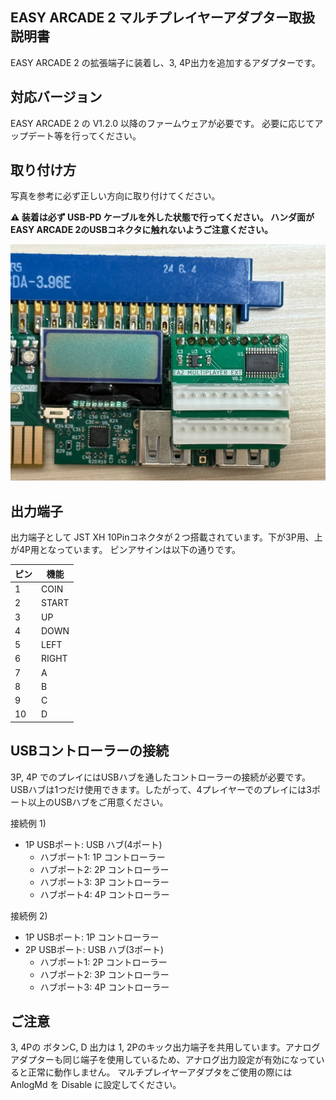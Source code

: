 ## EASY ARCADE 2 マルチプレイヤーアダプター取扱説明書

EASY ARCADE 2 の拡張端子に装着し、3, 4P出力を追加するアダプターです。

## 対応バージョン

EASY ARCADE 2 の V1.2.0 以降のファームウェアが必要です。
必要に応じてアップデート等を行ってください。

## 取り付け方

写真を参考に必ず正しい方向に取り付けてください。

**⚠️ 装着は必ず USB-PD ケーブルを外した状態で行ってください。
ハンダ面がEASY ARCADE 2のUSBコネクタに触れないようご注意ください。**

![画像1](ea2_mp_1.jpg)


## 出力端子

出力端子として JST XH 10Pinコネクタが２つ搭載されています。下が3P用、上が4P用となっています。
ピンアサインは以下の通りです。

|ピン|機能|
|--|--|
|1|COIN|
|2|START|
|3|UP|
|4|DOWN|
|5|LEFT|
|6|RIGHT|
|7|A|
|8|B|
|9|C|
|10|D|

## USBコントローラーの接続

3P, 4P でのプレイにはUSBハブを通したコントローラーの接続が必要です。USBハブは1つだけ使用できます。したがって、4プレイヤーでのプレイには3ポート以上のUSBハブをご用意ください。

接続例 1)
- 1P USBポート: USB ハブ(4ポート)
  - ハブポート1: 1P コントローラー
  - ハブポート2: 2P コントローラー
  - ハブポート3: 3P コントローラー
  - ハブポート4: 4P コントローラー

接続例 2)
- 1P USBポート: 1P コントローラー
- 2P USBポート: USB ハブ(3ポート)
  - ハブポート1: 2P コントローラー
  - ハブポート2: 3P コントローラー
  - ハブポート3: 4P コントローラー

## ご注意

3, 4Pの ボタンC, D 出力は 1, 2Pのキック出力端子を共用しています。アナログアダプターも同じ端子を使用しているため、アナログ出力設定が有効になっていると正常に動作しません。
マルチプレイヤーアダプタをご使用の際には AnlogMd を Disable に設定してください。
